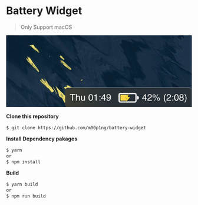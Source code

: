 # Battery Widget

> Only Support macOS

![Screen shot](https://raw.githubusercontent.com/m00p1ng/battery-widget/master/images/screenshot.png)

**Clone this repository**

```
$ git clone https://github.com/m00p1ng/battery-widget
```

**Install Dependency pakages**
```
$ yarn
or 
$ npm install
```

**Build**
```
$ yarn build
or
$ npm run build
```